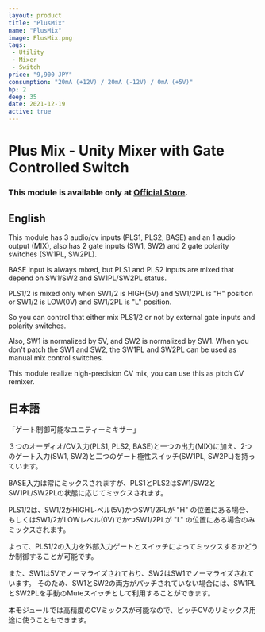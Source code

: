 ```yaml
---
layout: product
title: "PlusMix"
name: "PlusMix"
image: PlusMix.png
tags:
 - Utility
 - Mixer
 - Switch
price: "9,900 JPY"
consumption: "20mA (+12V) / 20mA (-12V) / 0mA (+5V)"
hp: 2
deep: 35
date: 2021-12-19
active: true
---
```


# Plus Mix - Unity Mixer with Gate Controlled Switch

### This module is available only at [Official Store](https://centrevillage.stores.jp/items/61be9f5decd0571975dfe7b0).

## English

This module has 3 audio/cv inputs (PLS1, PLS2, BASE) and an 1 audio output (MIX), also has 2 gate inputs (SW1, SW2) and 2  gate polarity switches (SW1PL, SW2PL).

BASE input is always mixed, but PLS1 and PLS2 inputs are mixed that depend on SW1/SW2 and SW1PL/SW2PL status.

PLS1/2 is mixed only when SW1/2 is HIGH(5V) and SW1/2PL is "H" position or SW1/2 is LOW(0V) and SW1/2PL is "L" position.

So you can control that either mix PLS1/2 or not by external gate inputs and polarity switches.

Also, SW1 is normalized by 5V, and SW2 is normalized by SW1.
When you don't patch the SW1 and SW2, the SW1PL and SW2PL can be used as manual mix control switches.

This module realize high-precision CV mix, you can use this as pitch CV remixer.

## 日本語

「ゲート制御可能なユニティーミキサー」

３つのオーディオ/CV入力(PLS1, PLS2, BASE)と一つの出力(MIX)に加え、2つのゲート入力(SW1, SW2)と二つのゲート極性スイッチ(SW1PL, SW2PL)を持っています。

BASE入力は常にミックスされますが、PLS1とPLS2はSW1/SW2とSW1PL/SW2PLの状態に応じてミックスされます。

PLS1/2は、SW1/2がHIGHレベル(5V)かつSW1/2PLが "H" の位置にある場合、もしくはSW1/2がLOWレベル(0V)でかつSW1/2PLが "L" の位置にある場合のみミックスされます。

よって、PLS1/2の入力を外部入力ゲートとスイッチによってミックスするかどうか制御することが可能です。

また、SW1は5Vでノーマライズされており、SW2はSW1でノーマライズされています。
そのため、SW1とSW2の両方がパッチされていない場合には、SW1PLとSW2PLを手動のMuteスイッチとして利用することができます。

本モジュールでは高精度のCVミックスが可能なので、ピッチCVのリミックス用途に使うこともできます。

